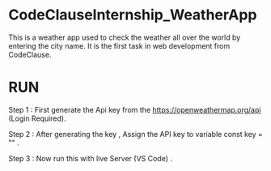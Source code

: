 # CodeClauseInternship_WeatherApp
This is a weather app used to check the weather all over the world by entering the city name. It is the first task in web development from CodeClause.

# RUN
Step 1 : First generate the Api key from the https://openweathermap.org/api (Login Required).

Step 2 : After generating the key , Assign the API key to variable const key = ""  .

Step 3 : Now run this with live Server (VS Code) . 
